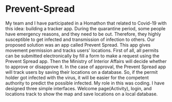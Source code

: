 # Prevent-Spread
My team and I have participated in a Homathon that related to Covid-19 with this idea: building a tracker app.  During the quarantine period, some people have emergency reasons, and they need to be out. Therefore, they highly susceptible to get infected and transmission of infection to others. Our proposed solution was an app called Prevent Spread. This app gives movement permission and tracks users' locations.    First of all, all permits can be submitted electronically by fill a form to make a request using the Prevent Spread app. Then the Ministry of Interior Affairs will decide whether to approve or disapprove it. In the case of approval, the Prevent Spread app will track users by saving their locations on a database. So, if the permit holder got infected with the virus, it will be easier for the competent authority to predict the possible infected.  My role in this was coding. I have designed three simple interfaces. Welcome page(Activity), login, and locations track to show the map and save locations on a local database.
